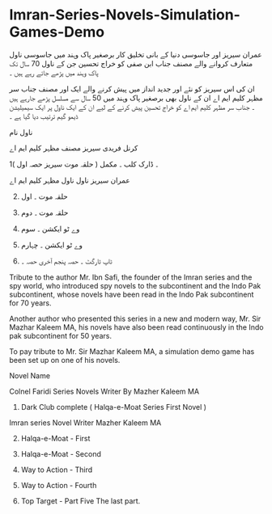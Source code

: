 # Imran-Series-Novels-Simulation-Games-Demo

عمران سیریز اور جاسوسی دنیا کے بانی تخلیق کار برصغیر پاک وہند میں جاسوسی ناول متعارف کروانے والے مصنف جناب ابن صفی کو خراج تحسین جن کے ناول 70 سال تک پاک وہند میں پڑھے جاتے رہے ہیں ۔

ان کی اس سیریز کو نئے اور جدید انداز میں پیش کرنے والے ایک اور مصنف جناب سر مظہر کلیم ایم اے ان کے ناول بھی برصغیر پاک وہند میں 50 سال سے مسلسل پڑھے جارہے ہیں ۔ 
جناب سر مظہر کلیم ایم اے کو خراج تحسین پیش کرنے کے لیے ان کے ایک ناول پر ایک سیمیلیشن ڈیمو گیم ترتیب دیا گیا ہے ۔

ناول نام

کرنل فریدی سیریز مصنف مظہر کلیم ایم اے

1۔ ڈارک کلب ۔ مکمل ( حلقہ موت سیریز حصہ اول )

عمران سیریز ناول ناول مظہر کلیم ایم اے

2. حلقہ موت ۔ اول
 
4. حلقہ موت ۔ دوم
 
6. وے ٹو ایکشن ۔ سوم
 
8. وے ٹو ایکشن ۔ چہارم
 
10. ٹاپ ٹارگٹ ۔ حصہ پنجم آخری حصہ ۔
 
Tribute to the author Mr. Ibn Safi, the founder of the Imran series and the spy world, who introduced spy novels to the subcontinent and the Indo Pak subcontinent, whose novels have been read in the Indo Pak subcontinent for 70 years.

Another author who presented this series in a new and modern way, Mr. Sir Mazhar Kaleem MA, his novels have also been read continuously in the Indo pak subcontinent for 50 years. 

To pay tribute to Mr. Sir Mazhar Kaleem MA, a simulation demo game has been set up on one of his novels.

Novel Name

Colnel Faridi Series Novels Writer By Mazher Kaleem MA

1. Dark Club complete ( Halqa-e-Moat Series First Novel )

Imran series Novel Writer Mazher Kaleem MA

2. Halqa-e-Moat - First

3. Halqa-e-Moat - Second

4. Way to Action - Third

5. Way to Action - Fourth

6. Top Target - Part Five The last part.
